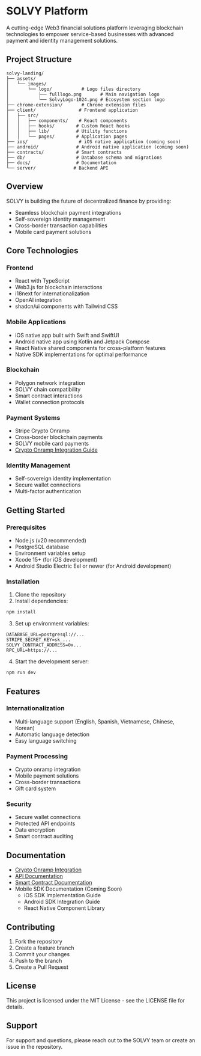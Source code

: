 # SOLVY Platform

A cutting-edge Web3 financial solutions platform leveraging blockchain technologies to empower service-based businesses with advanced payment and identity management solutions.

## Project Structure

```
solvy-landing/
├── assets/
│   └── images/
│       └── logo/           # Logo files directory
│           ├── fulllogo.png       # Main navigation logo
│           └── SolvyLogo-1024.png # Ecosystem section logo
├── chrome-extension/       # Chrome extension files
├── client/                # Frontend application
│   ├── src/
│   │   ├── components/    # React components
│   │   ├── hooks/        # Custom React hooks
│   │   ├── lib/          # Utility functions
│   │   └── pages/        # Application pages
├── ios/                   # iOS native application (coming soon)
├── android/              # Android native application (coming soon)
├── contracts/            # Smart contracts
├── db/                   # Database schema and migrations
├── docs/                 # Documentation
└── server/              # Backend API
```

## Overview

SOLVY is building the future of decentralized finance by providing:
- Seamless blockchain payment integrations
- Self-sovereign identity management
- Cross-border transaction capabilities
- Mobile card payment solutions

## Core Technologies

### Frontend
- React with TypeScript
- Web3.js for blockchain interactions
- i18next for internationalization
- OpenAI integration
- shadcn/ui components with Tailwind CSS

### Mobile Applications
- iOS native app built with Swift and SwiftUI
- Android native app using Kotlin and Jetpack Compose
- React Native shared components for cross-platform features
- Native SDK implementations for optimal performance

### Blockchain
- Polygon network integration
- SOLVY chain compatibility
- Smart contract interactions
- Wallet connection protocols

### Payment Systems
- Stripe Crypto Onramp
- Cross-border blockchain payments
- SOLVY mobile card payments
- [Crypto Onramp Integration Guide](docs/CRYPTO_ONRAMP.md)

### Identity Management
- Self-sovereign identity implementation
- Secure wallet connections
- Multi-factor authentication

## Getting Started

### Prerequisites
- Node.js (v20 recommended)
- PostgreSQL database
- Environment variables setup
- Xcode 15+ (for iOS development)
- Android Studio Electric Eel or newer (for Android development)

### Installation

1. Clone the repository
2. Install dependencies:
```bash
npm install
```

3. Set up environment variables:
```env
DATABASE_URL=postgresql://...
STRIPE_SECRET_KEY=sk_...
SOLVY_CONTRACT_ADDRESS=0x...
RPC_URL=https://...
```

4. Start the development server:
```bash
npm run dev
```

## Features

### Internationalization
- Multi-language support (English, Spanish, Vietnamese, Chinese, Korean)
- Automatic language detection
- Easy language switching

### Payment Processing
- Crypto onramp integration
- Mobile payment solutions
- Cross-border transactions
- Gift card system

### Security
- Secure wallet connections
- Protected API endpoints
- Data encryption
- Smart contract auditing

## Documentation

- [Crypto Onramp Integration](docs/CRYPTO_ONRAMP.md)
- [API Documentation](docs/API.md)
- [Smart Contract Documentation](docs/CONTRACTS.md)
- Mobile SDK Documentation (Coming Soon)
  - iOS SDK Implementation Guide
  - Android SDK Integration Guide
  - React Native Component Library

## Contributing

1. Fork the repository
2. Create a feature branch
3. Commit your changes
4. Push to the branch
5. Create a Pull Request

## License

This project is licensed under the MIT License - see the LICENSE file for details.

## Support

For support and questions, please reach out to the SOLVY team or create an issue in the repository.